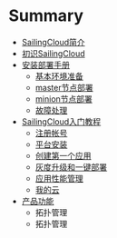 # Summary

* [SailingCloud简介](README.md)
* [初识SailingCloud](chapter1.md)
* [安装部署手册](content/an_zhuang_bu_shu_shou_ce.md)
   * [基本环境准备](content/安装部署手册/ji_ben_huan_jing_zhun_bei.md)
   * [master节点部署](content/安装部署手册/masterjie_dian_bu_shu.md)
   * [minion节点部署](content/安装部署手册/minionjie_dian_bu_shu.md)
   * [故障处理](content/安装部署手册/gu_zhang_chu_li.md)
* [SailingCloud入门教程](content/sailingcloudru_men_jiao_cheng.md)
   * [注册帐号](content/SailingCloud入门教程/zhu_ce_zhang_hao.md)
   * [平台安装](content/SailingCloud入门教程/ping_tai_an_zhuang.md)
   * [创建第一个应用](content/SailingCloud入门教程/chuang_jian_di_yi_ge_ying_yong.md)
   * [灰度升级和一键部署](content/SailingCloud入门教程/hui_du_sheng_ji_he_yi_jian_bu_shu.md)
   * [应用性能管理](content/SailingCloud入门教程/ying_yong_xing_neng_guan_li.md)
   * [我的云](content/SailingCloud入门教程/wo_de_yun.md)
* [产品功能](content/chan_pin_gong_neng.md)
   * 拓扑管理
   * 拓扑管理

